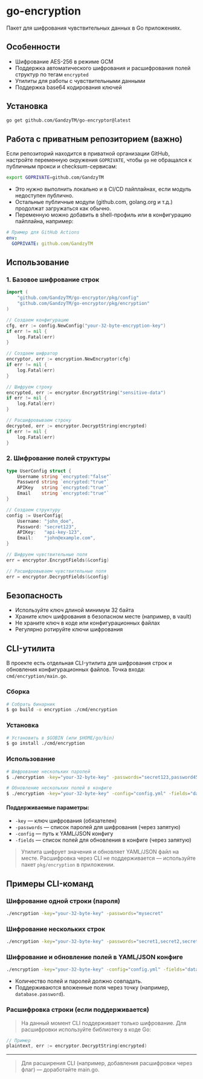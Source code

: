 # go-encryption

Пакет для шифрования чувствительных данных в Go приложениях.

## Особенности

- Шифрование AES-256 в режиме GCM
- Поддержка автоматического шифрования и расшифрования полей структур по тегам `encrypted`
- Утилиты для работы с чувствительными данными
- Поддержка base64 кодирования ключей

## Установка

```bash
go get github.com/GandzyTM/go-encryptor@latest
```

## Работа с приватным репозиторием (важно)

Если репозиторий находится в приватной организации GitHub, настройте переменную окружения `GOPRIVATE`, чтобы `go` не обращался к публичным прокси и checksum-сервисам:

```sh
export GOPRIVATE=github.com/GandzyTM
```

- Это нужно выполнить локально и в CI/CD пайплайнах, если модуль недоступен публично.
- Остальные публичные модули (github.com, golang.org и т.д.) продолжат загружаться как обычно.
- Переменную можно добавить в shell-профиль или в конфигурацию пайплайна, например:

```yaml
# Пример для GitHub Actions
env:
  GOPRIVATE: github.com/GandzyTM
```

## Использование

### 1. Базовое шифрование строк

```go
import (
    "github.com/GandzyTM/go-encryptor/pkg/config"
    "github.com/GandzyTM/go-encryptor/pkg/encryption"
)

// Создаем конфигурацию
cfg, err := config.NewConfig("your-32-byte-encryption-key")
if err != nil {
    log.Fatal(err)
}

// Создаем шифратор
encryptor, err := encryption.NewEncryptor(cfg)
if err != nil {
    log.Fatal(err)
}

// Шифруем строку
encrypted, err := encryptor.EncryptString("sensitive-data")
if err != nil {
    log.Fatal(err)
}

// Расшифровываем строку
decrypted, err := encryptor.DecryptString(encrypted)
if err != nil {
    log.Fatal(err)
}
```

### 2. Шифрование полей структуры

```go
type UserConfig struct {
    Username string `encrypted:"false"`
    Password string `encrypted:"true"`
    APIKey   string `encrypted:"true"`
    Email    string `encrypted:"true"`
}

// Создаем структуру
config := UserConfig{
    Username: "john_doe",
    Password: "secret123",
    APIKey:   "api-key-123",
    Email:    "john@example.com",
}

// Шифруем чувствительные поля
err = encryptor.EncryptFields(&config)

// Расшифровываем чувствительные поля
err = encryptor.DecryptFields(&config)
```

## Безопасность

- Используйте ключ длиной минимум 32 байта
- Храните ключ шифрования в безопасном месте (например, в vault)
- Не храните ключ в коде или конфигурационных файлах
- Регулярно ротируйте ключи шифрования

## CLI-утилита

В проекте есть отдельная CLI-утилита для шифрования строк и обновления конфигурационных файлов. Точка входа: `cmd/encryption/main.go`.

### Сборка

```bash
# Собрать бинарник
$ go build -o encryption ./cmd/encryption
```

### Установка

```bash
# Установить в $GOBIN (или $HOME/go/bin)
$ go install ./cmd/encryption
```

### Использование

```bash
# Шифрование нескольких паролей
$ ./encryption -key="your-32-byte-key" -passwords="secret123,password456,key789"

# Обновление нескольких полей в конфиге
$ ./encryption -key="your-32-byte-key" -config="config.yml" -fields="database.password,redis.password" -passwords="secret123,password456"
```

#### Поддерживаемые параметры:
- `-key` — ключ шифрования (обязателен)
- `-passwords` — список паролей для шифрования (через запятую)
- `-config` — путь к YAML/JSON конфигу
- `-fields` — список полей для обновления в конфиге (через запятую)

> Утилита шифрует значения и обновляет YAML/JSON файл на месте. Расшифровка через CLI не поддерживается — используйте пакет `pkg/encryption` в приложении.

## Примеры CLI-команд

### Шифрование одной строки (пароля)

```bash
./encryption -key="your-32-byte-key" -passwords="mysecret"
```

### Шифрование нескольких строк

```bash
./encryption -key="your-32-byte-key" -passwords="secret1,secret2,secret3"
```

### Шифрование и обновление полей в YAML/JSON конфиге

```bash
./encryption -key="your-32-byte-key" -config="config.yml" -fields="database.password,redis.password" -passwords="dbpass,redispass"
```
- Количество полей и паролей должно совпадать.
- Поддерживаются вложенные поля через точку (например, `database.password`).

### Расшифровка строки (если поддерживается)

> На данный момент CLI поддерживает только шифрование. Для расшифровки используйте библиотеку в коде Go:

```go
// Пример
plaintext, err := encryptor.DecryptString(encrypted)
```

---

> Для расширения CLI (например, добавления расшифровки через флаг) — доработайте main.go.

